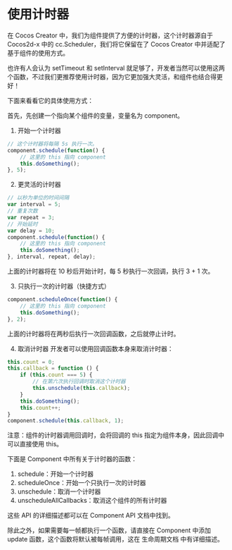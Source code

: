 
# 使用计时器
在 Cocos Creator 中，我们为组件提供了方便的计时器，这个计时器源自于 Cocos2d-x 中的 cc.Scheduler，我们将它保留在了 Cocos Creator 中并适配了基于组件的使用方式。

也许有人会认为 setTimeout 和 setInterval 就足够了，开发者当然可以使用这两个函数，不过我们更推荐使用计时器，因为它更加强大灵活，和组件也结合得更好！

下面来看看它的具体使用方式：

首先，先创建一个指向某个组件的变量，变量名为 component。

1. 开始一个计时器
```js
// 这个计时器将每隔 5s 执行一次。
component.schedule(function() {
    // 这里的 this 指向 component
    this.doSomething();
}, 5);
```

2. 更灵活的计时器
```js
// 以秒为单位的时间间隔
var interval = 5;
// 重复次数
var repeat = 3;
// 开始延时
var delay = 10;
component.schedule(function() {
    // 这里的 this 指向 component
    this.doSomething();
}, interval, repeat, delay);
```

上面的计时器将在 10 秒后开始计时，每 5 秒执行一次回调，执行 3 + 1 次。

3. 只执行一次的计时器（快捷方式）
```js
component.scheduleOnce(function() {
    // 这里的 this 指向 component
    this.doSomething();
}, 2);
```

上面的计时器将在两秒后执行一次回调函数，之后就停止计时。

4. 取消计时器
开发者可以使用回调函数本身来取消计时器：
```js
this.count = 0;
this.callback = function () {
    if (this.count === 5) {
        // 在第六次执行回调时取消这个计时器
        this.unschedule(this.callback);
    }
    this.doSomething();
    this.count++;
}
component.schedule(this.callback, 1);
```

注意：组件的计时器调用回调时，会将回调的 this 指定为组件本身，因此回调中可以直接使用 this。

下面是 Component 中所有关于计时器的函数：
1. schedule：开始一个计时器
2. scheduleOnce：开始一个只执行一次的计时器
3. unschedule：取消一个计时器
4. unscheduleAllCallbacks：取消这个组件的所有计时器

这些 API 的详细描述都可以在 Component API 文档中找到。

除此之外，如果需要每一帧都执行一个函数，请直接在 Component 中添加 update 函数，这个函数将默认被每帧调用，这在 生命周期文档 中有详细描述。
